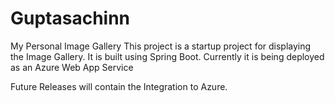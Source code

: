 # Guptasachinn
My Personal Image Gallery
This project is a startup project for displaying the Image Gallery.
It is built using Spring Boot.
Currently it is being deployed as an Azure Web App Service

Future Releases will contain the Integration to Azure.

